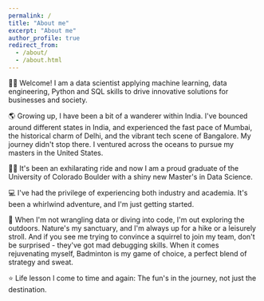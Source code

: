 ```yaml
---
permalink: /
title: "About me"
excerpt: "About me"
author_profile: true
redirect_from: 
  - /about/
  - /about.html
---
```


👩‍💻 Welcome! I am a data scientist applying machine learning, data engineering, Python and SQL skills to drive innovative solutions for businesses and society. 

🌎 Growing up, I have been a bit of a wanderer within India. I've bounced around different states in India, and experienced the fast pace of Mumbai, the historical charm of Delhi, and the vibrant tech scene of Bangalore. My journey didn't stop there. I ventured across the oceans to pursue my masters in the United States. 

👩‍🎓 It's been an exhilarating ride and now I am a proud graduate of the University of Colorado Boulder with a shiny new Master's in Data Science.

💻 I've had the privilege of experiencing both industry and academia. It's been a whirlwind adventure, and I'm just getting started.

🌳 When I'm not wrangling data or diving into code, I'm out exploring the outdoors. Nature's my sanctuary, and I'm always up for a hike or a leisurely stroll. And if you see me trying to convince a squirrel to join my team, don't be surprised - they've got mad debugging skills.
When it comes rejuvenating myself, Badminton is my game of choice, a perfect blend of strategy and sweat.

⭐ Life lesson I come to time and again: The fun's in the journey, not just the destination.